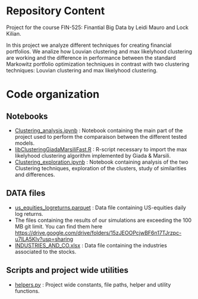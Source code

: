 # Repository Content
Project for the course FIN-525: Finantial Big Data by Leidi Mauro and Lock Kilian.

In this project we analyze different techniques for creating financial portfolios. We analize how Louvian clustering and max likelyhood clustering are working and the difference in performance between the standard Markowitz portfolio optimization techniques in contrast with two clustering techniques: Louvian clustering and max likelyhood clustering.
# Code organization
## Notebooks
- [Clustering_analysis.ipynb](Clustering_analysis.ipynb) : Notebook containing the main part of the project used to perform the comparaison between the different tested models.
- [libClusteringGiadaMarsiliFast.R](libClusteringGiadaMarsiliFast.R) : R-script necessary to import the max likelyhood clustering algorithm implemented by Giada & Marsili.
- [Clustering_exploration.ipynb]() : Notebook containing analysis of the two Clustering techniques, exploration of the clusters, study of similarities and differences.
## DATA files
- [us_equities_logreturns.parquet](us_equities_logreturns.parquet) : Data file containing US-equities daily log returns.
- The files containing the results of our simulations are exceeding the 100 MB git limit. You can find them here https://drive.google.com/drive/folders/15zJEOOPcjwBF6n17TJrzpc-u7lLA5Klv?usp=sharing
- [INDUSTRIES_AND_CO.xlsx](INDUSTRIES_AND_CO.xlsx) : Data file containing the industries associated to the stocks.
## Scripts and project wide utilities
- [helpers.py](helpers.py) : Project wide constants, file paths, helper and utility functions.
